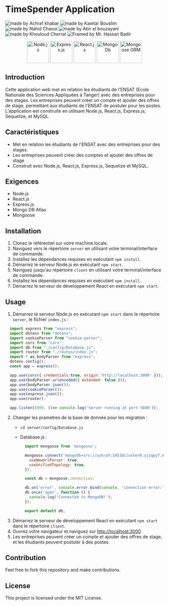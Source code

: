 TimeSpender Application
============================

<img src="https://img.shields.io/badge/Made%20by-Achraf%20Khabar-blue" alt="made by Achraf khabar"> <img src="https://img.shields.io/badge/Made%20by-Kaouthar%20bouslim-blue" alt="made by Kawtar Bouslim"> <img src="https://img.shields.io/badge/Made%20by-Nahid%20Chaoui-blue" alt="made by Nahid Chaoui"> <img src="https://img.shields.io/badge/Made%20by-Abir%20el%20bouzayani-blue" alt="made by Abir el bouzayani"> 
<img src="https://img.shields.io/badge/Made%20by-Khouloud%20Cherrat-blue" alt="made by Khouloud Cherrat"> 
<img src="https://img.shields.io/badge/Framed%20by-Mr.%20Hassan%20Badir-white" alt="Framed by Mr. Hassan Badir">

<p align="center">
  <a href="https://nodejs.org/en/"> <img src="https://cdn.freebiesupply.com/logos/thumbs/2x/nodejs-1-logo.png" alt="Node.js" height="70"></a>
  <a href="https://expressjs.com"> <img src="https://cdn.worldvectorlogo.com/logos/express-1.svg" alt="Express.js" height="70"></a>
  <a href="https://reactjs.org"> <img src="https://upload.wikimedia.org/wikipedia/commons/a/a7/React-icon.svg" alt="React.js" height="70"></a>
  <a href="https://www.Mongodb.com"> <img src="https://upload.wikimedia.org/wikipedia/commons/thumb/9/93/MongoDB_Logo.svg/2560px-MongoDB_Logo.svg.png" alt="MongoDb" height="70"></a>
  <a href="https://https://mongoosejs.com"><img src="https://tsed.io/mongoose.png" alt="Mongoose ORM" height="70"></a> 
 </p>

Introduction
------------

Cette application web met en relation les étudiants de l'ENSAT (Ecole Nationale des Sciences Appliquées à Tanger) avec des entreprises pour des stages. Les entreprises peuvent créer un compte et ajouter des offres de stage, permettant aux étudiants de l'ENSAT de postuler pour les postes. L'application est construite en utilisant Node.js, React.js, Express.js, Sequelize, et MySQL.

Caractéristiques
--------

- Met en relation les étudiants de l'ENSAT avec des entreprises pour des stages.
- Les entreprises peuvent créer des comptes et ajouter des offres de stage
- Construit avec Node.js, React.js, Express.js, Sequelize et MySQL.


Exigences
------------

- Node.js
- React.js
- Express.js
- Mongo DB Atlas
- Mongoose

Installation
------------

1.  Clonez le référentiel sur votre machine locale.
2.  Naviguez vers le répertoire `server` en utilisant votre terminal/interface de commande.
3.  Installez les dépendances requises en exécutant `npm install`.
4.  Démarrez le serveur Node.js en exécutant `npm start`.
5.  Naviguez jusqu'au répertoire `client` en utilisant votre terminal/interface de commande.
6.  Installez les dépendances requises en exécutant `npm install`.
7.  Démarrez le serveur de développement React en exécutant `npm start`.

Usage
-----

1.  Démarrez le serveur Node.js en exécutant `npm start` dans le répertoire `server`, le fichier `index.js` : 
  ```js 
    import express from "express";
    import dotenv from "dotenv";
    import cookieParser from "cookie-parser";
    import cors from "cors";
    import db from "./config/Database.js";
    import router from "./routes/index.js";
    import * as bodyParser from "express";
    dotenv.config();
    const app = express();

    app.use(cors({ credentials:true, origin:'http://localhost:3000' }));
    app.use(bodyParser.urlencoded({ extended: false }));
    app.use(bodyParser.json());
    app.use(cookieParser());
    app.use(express.json());
    app.use(router);

    app.listen(5000, ()=> console.log('Server running at port 5000'));
  ``` 
2.  Changer les prametres de la base de donnée pour les migration : 
    * `cd server/config/Database.js`
    * Database.js :
    
      ```js 
        import mongoose from 'mongoose';

        mongoose.connect('mongodb+srv://ashraf:1453@cluster0.ujzqpy7.mongodb.net/?retryWrites=true&w=majority', {
          useNewUrlParser: true,
          useUnifiedTopology: true,
        });

        const db = mongoose.connection;

        db.on('error', console.error.bind(console, 'connection error:'));
        db.once('open', function () {
          console.log('Connected to MongoDB!');
        });

        export default db;
      ```
3.  Démarrez le serveur de développement React en exécutant `npm start` dans le répertoire `client`.
4.  Ouvrez votre navigateur et naviguez sur [http://localhost:3000](http://localhost:3000/)
5.  Les entreprises peuvent créer un compte et ajouter des offres de stage, et les étudiants peuvent postuler à des postes.

Contribution
------------

Feel free to fork this repository and make contributions.

License
-------

This project is licensed under the MIT License.
